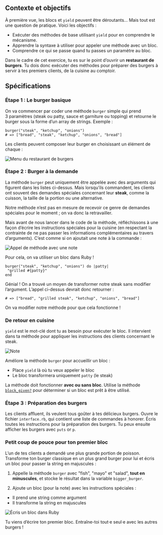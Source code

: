 Contexte et objectifs
---------------------

À première vue, les blocs et `yield` peuvent être déroutants… Mais tout est une question de pratique. Voici les objectifs :

-   Exécuter des méthodes de base utilisant `yield` pour en comprendre le mécanisme.
-   Apprendre la syntaxe à utiliser pour appeler une méthode avec un bloc.
-   Comprendre ce qui se passe quand tu passes un paramètre au bloc.

Dans le cadre de cet exercice, tu es sur le point d’ouvrir un **restaurant de burgers**. Tu dois donc exécuter des méthodes pour préparer des burgers à servir à tes premiers clients, de la cuisine au comptoir.

Spécifications
--------------

### Étape 1 : Le burger basique

On va commencer par coder une méthode `burger` simple qui prend 3 paramètres (steak ou patty, sauce et garniture ou topping) et retourne le burger sous la forme d’un array de strings. Exemple :

``` {.ruby}
burger("steak", "ketchup", "onions")
# => ["bread", "steak", "ketchup", "onions", "bread"]
```

Les clients peuvent composer leur burger en choisissant un élément de chaque :

![Menu du restaurant de burgers](https://raw.githubusercontent.com/lewagon/fullstack-images/master/ruby/burger-restaurant-menu.svg?sanitize=true)

### Étape 2 : Burger à la demande

La méthode `burger` peut uniquement être appelée avec des arguments qui figurent dans les listes ci-dessus. Mais lorsqu’ils commandent, les clients ont souvent des demandes spéciales concernant leur **steak**, comme la cuisson, la taille de la portion ou une alternative.

Notre méthode n’est pas en mesure de recevoir ce genre de demandes spéciales pour le moment ; on va donc la retravailler.

Mais avant de nous lancer dans le code de la méthode, réfléchissons à une façon d’écrire les instructions spéciales pour la cuisine (en respectant la contrainte de ne pas passer les informations complémentaires au travers d’arguments). C’est comme si on ajoutait une note à la commande :

![Appel de méthode avec une note](https://raw.githubusercontent.com/lewagon/fullstack-images/master/ruby/burger-restaurant-method.svg?sanitize=true)

Pour cela, on va utiliser un bloc dans Ruby !

``` {.ruby}
burger("steak", "ketchup", "onions") do |patty|
 "grilled #{patty}"
end
```

Génial ! On a trouvé un moyen de transformer notre steak sans modifier l’argument. L’appel ci-dessus devrait donc retourner :

``` {.ruby}
# => ["bread", "grilled steak", "ketchup", "onions", "bread"]
```

On va modifier notre méthode pour que cela fonctionne !

### De retour en cuisine

`yield` est le mot-clé dont tu as besoin pour exécuter le bloc. Il intervient dans ta méthode pour appliquer les instructions des clients concernant le steak.

![Note](https://raw.githubusercontent.com/lewagon/fullstack-images/master/ruby/burger-restaurant-yield.svg?sanitize=true)

Améliore la méthode `burger` pour accueillir un bloc :

-   Place `yield` là où tu veux appeler le bloc
-   Le bloc transformera uniquement `patty` (le steak)

La méthode doit fonctionner **avec ou sans bloc**. Utilise la méthode [`block_given?`](https://ruby-doc.org/core-2.7.0/Kernel.html#method-i-block_given-3F) pour déterminer si un bloc est prêt à être utilisé.

### Étape 3 : Préparation des burgers

Les clients affluent, ils veulent tous goûter à tes délicieux burgers.
Ouvre le fichier `interface.rb`, qui contient une liste de commandes à honorer. Écris toutes les instructions pour la préparation des burgers. Tu peux ensuite afficher les burgers avec `puts` or `p`.

### Petit coup de pouce pour ton premier bloc

L’un de tes clients a demandé une plus grande portion de poisson. Transforme ton burger classique en un plus grand burger pour lui et écris un bloc pour passer la string en majuscules :

1.  Appelle la méthode `burger` avec "fish", "mayo" et "salad", **tout en minuscules**, et stocke le résultat dans la variable `bigger_burger`.

2.  Ajoute un bloc (pour la note) avec les instructions spéciales :

-   Il prend une string comme argument
-   Il transforme la string en majuscules

![Écris un bloc dans Ruby](https://raw.githubusercontent.com/lewagon/fullstack-images/master/ruby/burger-restaurant-syntax.svg?sanitize=true)

Tu viens d’écrire ton premier bloc. Entraîne-toi tout·e seul·e avec les autres burgers !
